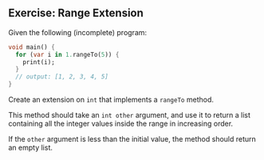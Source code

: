 ## Exercise: Range Extension

Given the following (incomplete) program:

```dart
void main() {
  for (var i in 1.rangeTo(5)) {
    print(i);
  }
  // output: [1, 2, 3, 4, 5]
}
```

Create an extension on `int` that implements a `rangeTo` method.

This method should take an `int other` argument, and use it to return a list containing all the integer values inside the range in increasing order.

If the `other` argument is less than the initial value, the method should return an empty list.
